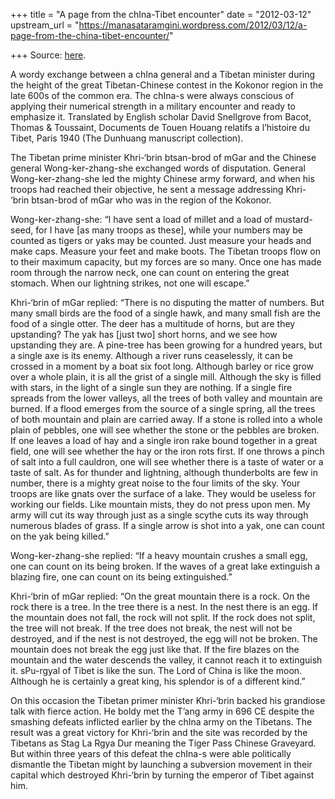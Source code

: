 +++
title = "A page from the chIna-Tibet encounter"
date = "2012-03-12"
upstream_url = "https://manasataramgini.wordpress.com/2012/03/12/a-page-from-the-china-tibet-encounter/"

+++
Source: [here](https://manasataramgini.wordpress.com/2012/03/12/a-page-from-the-china-tibet-encounter/).

A wordy exchange between a chIna general and a Tibetan minister during
the height of the great Tibetan-Chinese contest in the Kokonor region in
the late 600s of the common era. The chIna-s were always conscious of
applying their numerical strength in a military encounter and ready to
emphasize it. Translated by English scholar David Snellgrove from Bacot,
Thomas & Toussaint, Documents de Touen Houang relatifs a l’histoire du
Tibet, Paris 1940 (The Dunhuang manuscript collection).

The Tibetan prime minister Khri-‘brin btsan-brod of mGar and the Chinese
general Wong-ker-zhang-she exchanged words of disputation. General
Wong-ker-zhang-she led the mighty Chinese army forward, and when his
troops had reached their objective, he sent a message addressing Khri-
‘brin btsan-brod of mGar who was in the region of the Kokonor.

Wong-ker-zhang-she: “I have sent a load of millet and a load of
mustard-seed, for I have \[as many troops as these\], while your numbers
may be counted as tigers or yaks may be counted. Just measure your heads
and make caps. Measure your feet and make boots. The Tibetan troops flow
on to their maximum capacity, but my forces are so many. Once one has
made room through the narrow neck, one can count on entering the great
stomach. When our lightning strikes, not one will escape.”

Khri-‘brin of mGar replied: “There is no disputing the matter of
numbers. But many small birds are the food of a single hawk, and many
small fish are the food of a single otter. The deer has a multitude of
horns, but are they upstanding? The yak has \[just two\] short horns,
and we see how upstanding they are. A pine-tree has been growing for a
hundred years, but a single axe is its enemy. Although a river runs
ceaselessly, it can be crossed in a moment by a boat six foot long.
Although barley or rice grow over a whole plain, it is all the grist of
a single mill. Although the sky is filled with stars, in the light of a
single sun they are nothing. If a single fire spreads from the lower
valleys, all the trees of both valley and mountain are burned. If a
flood emerges from the source of a single spring, all the trees of both
mountain and plain are carried away. If a stone is rolled into a whole
plain of pebbles, one will see whether the stone or the pebbles are
broken. If one leaves a load of hay and a single iron rake bound
together in a great field, one will see whether the hay or the iron rots
first. If one throws a pinch of salt into a full cauldron, one will see
whether there is a taste of water or a taste of salt. As for thunder and
lightning, although thunderbolts are few in number, there is a mighty
great noise to the four limits of the sky. Your troops are like gnats
over the surface of a lake. They would be useless for working our
fields. Like mountain mists, they do not press upon men. My army will
cut its way through just as a single scythe cuts its way through
numerous blades of grass. If a single arrow is shot into a yak, one can
count on the yak being killed.”

Wong-ker-zhang-she replied: “If a heavy mountain crushes a small egg,
one can count on its being broken. If the waves of a great lake
extinguish a blazing fire, one can count on its being extinguished.”

Khri-‘brin of mGar replied: “On the great mountain there is a rock. On
the rock there is a tree. In the tree there is a nest. In the nest there
is an egg. If the mountain does not fall, the rock will not split. If
the rock does not split, the tree will not break. If the tree does not
break, the nest will not be destroyed, and if the nest is not destroyed,
the egg will not be broken. The mountain does not break the egg just
like that. If the fire blazes on the mountain and the water descends the
valley, it cannot reach it to extinguish it. sPu-rgyal of Tibet is like
the sun. The Lord of China is like the moon. Although he is certainly a
great king, his splendor is of a different kind.”

On this occasion the Tibetan primer minister Khri-‘brin backed his
grandiose talk with fierce action. He boldy met the T’ang army in 696 CE
despite the smashing defeats inflicted earlier by the chIna army on the
Tibetans. The result was a great victory for Khri-‘brin and the site was
recorded by the Tibetans as Stag La Rgya Dur meaning the Tiger Pass
Chinese Graveyard. But within three years of this defeat the chIna-s
were able politically dismantle the Tibetan might by launching a
subversion movement in their capital which destroyed Khri-‘brin by
turning the emperor of Tibet against him.

